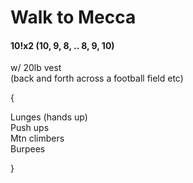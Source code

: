 # Walk to Mecca

#### 10!x2 (10, 9, 8, .. 8, 9, 10)
w/ 20lb vest <br>
(back and forth across a football field etc)

{

Lunges (hands up) <br>
Push ups <br>
Mtn climbers <br>
Burpees

}